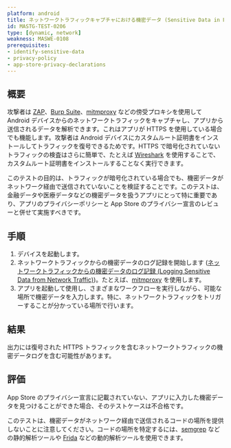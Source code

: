 ```yaml
---
platform: android
title: ネットワークトラフィックキャプチャにおける機密データ (Sensitive Data in Network Traffic Capture)
id: MASTG-TEST-0206
type: [dynamic, network]
weakness: MASWE-0108
prerequisites:
- identify-sensitive-data
- privacy-policy
- app-store-privacy-declarations
---
```


## 概要

攻撃者は [ZAP](../../../tools/network/MASTG-TOOL-0079.md)、[Burp Suite](../../../tools/network/MASTG-TOOL-0077.md)、[mitmproxy](../../../tools/network/MASTG-TOOL-0097.md) などの傍受プロキシを使用して Android デバイスからのネットワークトラフィックをキャプチャし、アプリから送信されるデータを解析できます。これはアプリが HTTPS を使用している場合でも機能します。攻撃者は Android デバイスにカスタムルート証明書をインストールしてトラフィックを復号できるためです。HTTPS で暗号化されていないトラフィックの検査はさらに簡単で、たとえば [Wireshark](../../../tools/network/MASTG-TOOL-0081.md) を使用することで、カスタムルート証明書をインストールすることなく実行できます。

このテストの目的は、トラフィックが暗号化されている場合でも、機密データがネットワーク経由で送信されていないことを検証することです。このテストは、金融データや医療データなどの機密データを扱うアプリにとって特に重要であり、アプリのプライバシーポリシーと App Store のプライバシー宣言のレビューと併せて実施すべきです。

## 手順

1. デバイスを起動します。
2. ネットワークトラフィックからの機密データのログ記録を開始します ([ネットワークトラフィックからの機密データのログ記録 (Logging Sensitive Data from Network Traffic)](../../../techniques/android/MASTG-TECH-0100.md))。たとえば、[mitmproxy](../../../tools/network/MASTG-TOOL-0097.md) を使用します。
3. アプリを起動して使用し、さまざまなワークフローを実行しながら、可能な場所で機密データを入力します。特に、ネットワークトラフィックをトリガーすることが分かっている場所で行います。

## 結果

出力には復号された HTTPS トラフィックを含むネットワークトラフィックの機密データログを含む可能性があります。

## 評価

App Store のプライバシー宣言に記載されていない、アプリに入力した機密データを見つけることができた場合、そのテストケースは不合格です。

このテストは、機密データがネットワーク経由で送信されるコードの場所を提供しないことに注意してください。コードの場所を特定するには、[semgrep](../../../tools/generic/MASTG-TOOL-0110.md) などの静的解析ツールや [Frida](../../../tools/generic/MASTG-TOOL-0031.md) などの動的解析ツールを使用できます。
